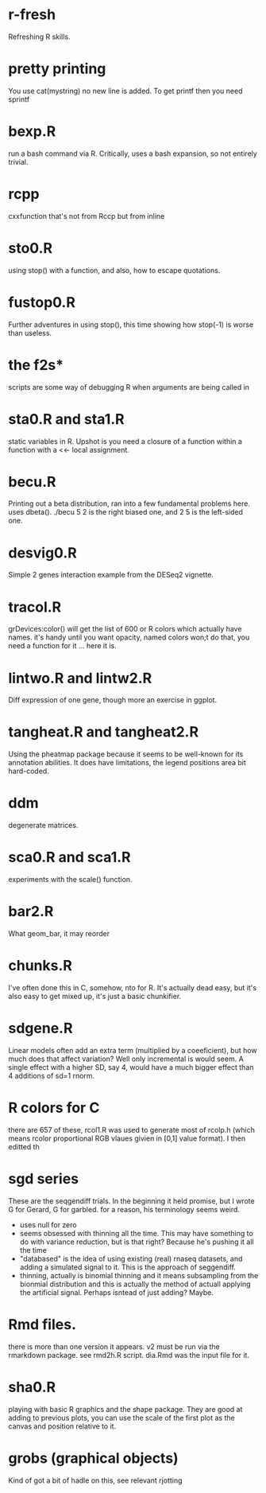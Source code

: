 # r-fresh

Refreshing R skills.


# pretty printing
You use cat(mystring)
no new line is added.
To get printf then
you need sprintf

# bexp.R
run a bash command via R. Critically, uses a bash expansion, so not entirely trivial.

# rcpp
cxxfunction that's not from Rccp but from inline

# sto0.R
using stop() with a function, and also, how to escape quotations.

# fustop0.R
Further adventures in using stop(), this time showing how stop(-1) is worse than useless.

# the f2s\*
scripts are some way of debugging R when arguments are being called in 

# sta0.R and sta1.R
static variables in R. Upshot is you need a closure
of a function within a function with a <<- local assignment.

# becu.R
Printing out a beta distribution, ran into a few fundamental problems here.
uses dbeta(). ./becu 5 2 is the right biased one, and 2 5 is the left-sided one.

# desvig0.R
Simple 2 genes interaction example from the DESeq2 vignette.

# tracol.R
grDevices:color() will get the list of 600 or R colors which actually have names.
it's handy until you want opacity, named colors won;t do that, you need a function
for it ... here it is.

# lintwo.R and lintw2.R
Diff expression of one gene, though more an exercise in ggplot.

# tangheat.R and tangheat2.R
Using the pheatmap package because it seems to be well-known for its annotation abilities.
It does have limitations, the legend positions area bit hard-coded.

# ddm
degenerate matrices.

# sca0.R and sca1.R
experiments with the scale() function.

# bar2.R
What geom_bar, it may reorder

# chunks.R
I've often done this in C, somehow, nto for R.
It's actually dead easy, but it's also easy to get mixed up, it's just a basic chunkifier.

# sdgene.R
Linear models often add an extra term (multiplied by a coeeficient), but how much does that affect variation?
Well only incremental is would seem. A single effect with a higher SD, say 4, would have a much bigger effect than 4
additions of sd=1 rnorm.

# R colors for C
there are 657 of these, rcol1.R was used to generate most of rcolp.h (which means rcolor proportional RGB vlaues givien in [0,1] value format). I then editted th 

# sgd series
These are the seqgendiff trials. In the beginning it held promise, but I wrote
 G for Gerard, G for garbled.
for a reason, his terminology seems weird.
* uses null for zero
* seems obsessed with thinning all the time. This may have something to do with variance reduction, but is that right? Because he's pushing it all the time
* "databased" is the idea of using existing (real) rnaseq datasets, and adding a simulated signal to it. This is the approach of seggendiff.
* thinning, actually is binomial thinning and it means subsampling from the bionmial distribution and this is actually the method of actuall applying the artificial signal. Perhaps isntead of just adding? Maybe. 

# Rmd files.
there is more than one version it appears. v2 must be run via the rmarkdown package. see rmd2h.R script. dia.Rmd was the input file for it.

# sha0.R
playing with basic R graphics and the shape package. They are good at adding to previous plots, you can use the scale of the first plot as the canvas
and position relative to it.

# grobs (graphical objects)
Kind of got a bit of hadle on this, see relevant rjotting
